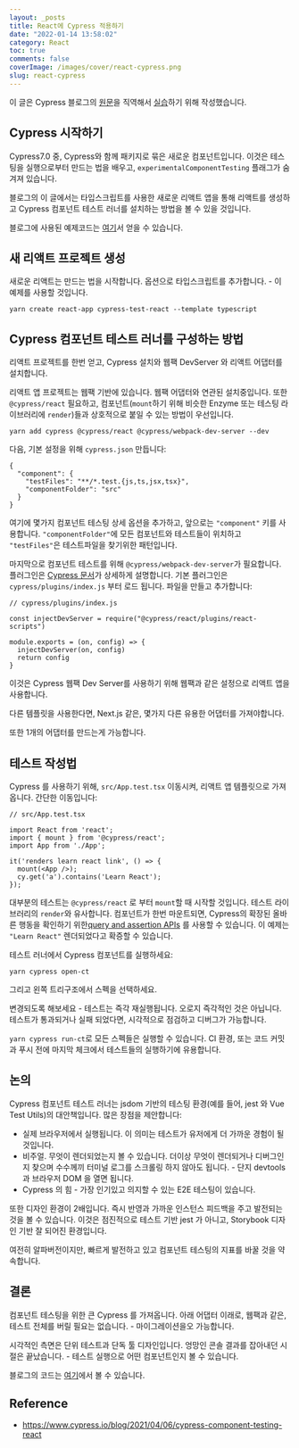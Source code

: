 ```yaml
---
layout: _posts
title: React에 Cypress 적용하기
date: "2022-01-14 13:58:02"
category: React
toc: true
comments: false
coverImage: /images/cover/react-cypress.png
slug: react-cypress
---
```


이 글은 Cypress 블로그의 [원문](https://www.cypress.io/blog/2021/04/06/cypress-component-testing-react)을 직역해서 [실습](https://github.com/jelee603/cypress-testing-example)하기 위해 작성했습니다.
<!-- more -->
## Cypress 시작하기

Cypress7.0 중, Cypress와 함께 패키지로 묶은 새로운 컴포넌트입니다.
이것은 테스팅을 실행으로부터 만드는 법을 배우고, `experimentalComponentTesting` 플래그가 숨겨져 있습니다.

블로그의 이 글에서는 타입스크립트를 사용한 새로운 리액트 앱을 통해 리액트를 생성하고 Cypress 컴포넌트 테스트 러너를 설치하는 방법을 볼 수 있을 것입니다.

블로그에 사용된 예제코드는 [여기](https://github.com/lmiller1990/cypress-react-template)서 얻을 수 있습니다.

## 새 리액트 프로젝트 생성

새로운 리액트는 만드는 법을 시작합니다. 옵션으로 타입스크립트를 추가합니다. - 이 예제를 사용할 것입니다.

```
yarn create react-app cypress-test-react --template typescript
```

## Cypress 컴포넌트 테스트 러너를 구성하는 방법

리액트 프로젝트를 한번 얻고, Cypress 설치와 웹팩 DevServer 와 리액트 어댑터를 설치합니다.

리액트 앱 프로젝트는 웹팩 기반에 있습니다. 웹팩 어댑터와 연관된 설치중입니다.
또한 `@cypress/react` 필요하고, 컴포넌트(`mount`하기 위해 비슷한 Enzyme 또는 테스팅 라이브러리에 `render`)들과 상호적으로 붙일 수 있는 방법이 우선입니다.

```
yarn add cypress @cypress/react @cypress/webpack-dev-server --dev
```

다음, 기본 설정을 위해 `cypress.json` 만듭니다:

```
{
  "component": {
    "testFiles": "**/*.test.{js,ts,jsx,tsx}",
    "componentFolder": "src"
  }
}
```

여기에 몇가지 컴포넌트 테스팅 상세 옵션을 추가하고, 앞으로는 `"component"` 키를 사용합니다.
`"componentFolder"`에 모든 컴포넌트와 테스트들이 위치하고 `"testFiles"`은 테스트파일을 찾기위한 패턴입니다.

마지막으로 컴포넌트 테스트를 위해 `@cypress/webpack-dev-server`가 필요합니다.
플러그인은 [Cypress 문서](https://docs.cypress.io/guides/tooling/plugins-guide#Installing-plugins)가 상세하게 설명합니다.
기본 플러그인은 `cypress/plugins/index.js` 부터 로드 됩니다. 파일을 만들고 추가합니다:

```
// cypress/plugins/index.js

const injectDevServer = require("@cypress/react/plugins/react-scripts")

module.exports = (on, config) => {
  injectDevServer(on, config)
  return config
}
```

이것은 Cypress 웹팩 Dev Server를 사용하기 위해 웹팩과 같은 설정으로 리액트 앱을 사용합니다.

다른 템플릿을 사용한다면, Next.js 같은, 몇가지 다른 유용한 어댑터를 가져야합니다.

또한 1개의 어댑터를 만드는게 가능합니다.

## 테스트 작성법

Cypress 를 사용하기 위해, `src/App.test.tsx` 이동시켜, 리액트 앱 템플릿으로 가져옵니다.
간단한 이동입니다:

```
// src/App.test.tsx

import React from 'react';
import { mount } from '@cypress/react';
import App from './App';

it('renders learn react link', () => {
  mount(<App />);
  cy.get('a').contains('Learn React');
});
```

대부분의 테스트는 `@cypress/react` 로 부터 `mount`할 때 시작할 것입니다. 테스트 라이브러리의 `render`와 유사합니다. 컴포넌트가 한번 마운트되면, Cypress의 확장된 올바른 행동을 확인하기 위한[query and assertion APIs](https://docs.cypress.io/api/table-of-contents) 를 사용할 수 있습니다.
이 예제는 `"Learn React"` 렌더되었다고 확증할 수 있습니다.

테스트 러너에서 Cypress 컴포넌트를 실행하세요:

```
yarn cypress open-ct
```

그리고 왼쪽 트리구조에서 스펙을 선택하세요.

변경되도록 해보세요 - 테스트는 즉각 재실행됩니다. 오로지 즉각적인 것은 아닙니다. 테스트가 통과되거나 실패 되었다면, 시각적으로 점검하고 디버그가 가능합니다.

`yarn cypress run-ct`로 모든 스펙들은 실행할 수 있습니다. CI 환경, 또는 코드 커밋과 푸시 전에 마지막 체크에서 테스트들의 실행하기에 유용합니다.

## 논의

Cypress 컴포넌트 테스트 러너는 jsdom 기반의 테스팅 환경(예를 들어, jest 와 Vue Test Utils)의 대안책입니다. 많은 장점을 제안합니다:

- 실제 브라우저에서 실행됩니다. 이 의미는 테스트가 유저에게 더 가까운 경험이 될 것입니다.
- 비주얼. 무엇이 렌더되었는지 볼 수 있습니다. 더이상 무엇이 렌더되거나 디버그인지 찾으며 수수께끼 터미널 로그를 스크롤링 하지 않아도 됩니다. - 단지 devtools 과 브라우저 DOM 을 열면 됩니다.
- Cypress 의 힘 - 가장 인기있고 의지할 수 있는 E2E 테스팅이 있습니다.

또한 디자인 환경이 2배입니다. 즉시 반영과 가까운 인스턴스 피드백을 주고 발전되는 것을 볼 수 있습니다.
이것은 점진적으로 테스트 기반 jest 가 아니고, Storybook 디자인 기반 잘 되어진 환경입니다.

여전히 알파버전이지만, 빠르게 발전하고 있고 컴포넌트 테스팅의 지표를 바꿀 것을 약속합니다.

## 결론

컴포넌트 테스팅을 위한 큰 Cypress 를 가져옵니다. 아래 어댑터 이래로, 웹팩과 같은, 테스트 전체를 버릴 필요는 없습니다. - 마이그레이션을오 가능합니다.

시각적인 측면은 단위 테스트과 단독 툴 디자인입니다. 엉망인 콘솔 결과를 잡아내던 시절은 끝났습니다. - 테스트 실행으로 어떤 컴포넌트인지 볼 수 있습니다.

블로그의 코드는 [여기](https://github.com/lmiller1990/cypress-react-template)에서 볼 수 있습니다.

## Reference

- https://www.cypress.io/blog/2021/04/06/cypress-component-testing-react
